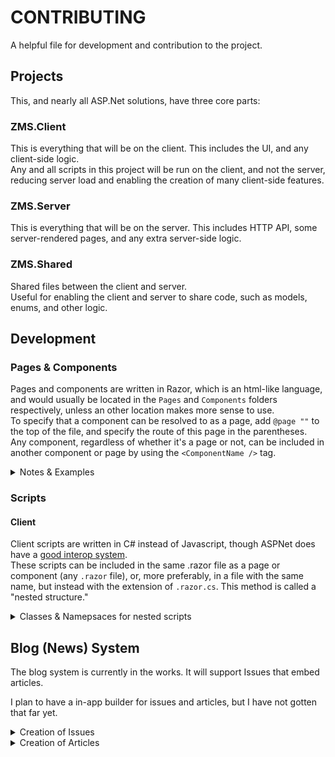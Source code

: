 ﻿# CONTRIBUTING
A helpful file for development and contribution to the project.

##  Projects
This, and nearly all ASP.Net solutions, have three core parts:
### ZMS.Client
This is everything that will be on the client. This includes the UI, and any client-side logic.<br/>
Any and all scripts in this project will be run on the client, and not the server, reducing server load and enabling the creation of many client-side features.<br/>
### ZMS.Server
This is everything that will be on the server. This includes HTTP API, some server-rendered pages, and any extra server-side logic.<br/>
### ZMS.Shared
Shared files between the client and server.<br/>
Useful for enabling the client and server to share code, such as models, enums, and other logic.<br/>

##  Development
### Pages & Components
Pages and components are written in Razor, which is an html-like language, and would usually be located in the `Pages` and `Components` folders respectively, unless an other location makes more sense to use.<br/>
To specify that a component can be resolved to as a page, add `@page ""` to the top of the  file, and specify the route of this page in the parentheses.<br/>
Any component, regardless of whether it's a page or not, can be included in another component or page by using the `<ComponentName />` tag.<br/>
<details>
<summary>Notes & Examples</summary>

- Components can be nested within other components, and can be nested within pages.
- Components can have and be passed parameters, you can define parameters by adding `[Parameter]` above a public property in the component's class.
- Components will be sorted into a namespace, so if you think the namepsace will not be the same for a child component, change either namespace with the `@namespace` directive, or alternatively use the `@using` directive to import the namespace.<br/><br/>
Example of a component with a parameter: (properly commented so you can put it into actual scripts to check them out)
```razor
<!--We can call this file anything, but for now let's just remember "HelloName.razor"-->

<!--you can write code anywhere what is @-prefixed. This @Name will return the value of the Name property.-->
<h1>Hello, @Name!</h1>
<p>This is a really cool component!</p>

<!--@code {} defines a code block, and is where you can write C# code.-->
<!--Alternatively, you can write C# code an a nested .razor.cs file.-->
@code {
    <!--This is a parameter, and can be passed to the component.-->
    [Parameter] 
    public string Name { get; set; }
}
```

Example of a component being used in another component:
```razor
@page "/Looksie"
<!--This is a component or page that uses the HelloName component we remembered earlier.-->

<h1>Hey, what's up, welcome to my component-page!</h1>
<p>Here's a cool component that shows a name:</p>
<HelloName Name="Zak"></HelloName>
<p>Here's another one!<!p>
<HelloName Name="Marcel"></HelloName>

<!--It's useful to note that components dump elements directly into the parent element, and not into a container element such as a div.-->
<!--That means depending on how you want to use a component, the root element in that component should be a div.-->
```

By putting a component within another component, we've effectively just created:
```razor
@page "/Looksie"
<!--This is a component or page that uses the HelloName component we remembered earlier.-->

<h1>Hey, what's up, welcome to my component-page!</h1>
<p>Here's a cool component that shows a name:</p>
<h1>Hello, Zak!</h1>
<p>This is a really cool component!</p>
<p>Here's another one!<!p>
<h1>Hello, Marcel!</h1>
<p>This is a really cool component!</p>

<!--It's useful to note that components dump elements directly into the parent element, and not into a container element such as a div.-->
<!--That means depending on how you want to use a component, the root element in that component should be a div.-->
```
</details>

### Scripts
#### Client
Client scripts are written in C# instead of Javascript, though ASPNet does have a [good interop system](https://learn.microsoft.com/en-us/aspnet/core/blazor/javascript-interoperability/?view=aspnetcore-7.0).<br/>
These scripts can be included in the same .razor file as a page or component (any `.razor` file), or, more preferably, in a file with the same name, but instead with the extension of `.razor.cs`. This method is called a "nested structure."<br/>
<details>
<summary>Classes & Namepsaces for nested scripts</summary>

For nested scripts to work properly, the class must be a `partial` class, (showing that it's part of it's parent's class) and the namepsace must be the exact same as the components namespace. This will usually be `ZMS.Client.Pages`, `ZMS.Client.Components`, etc.<br/><br/>
As an Example, you'd have a file structure similar to this:
```
CallOfMinecraftWeb
├── ZMS.Client
│   ├── Pages
│   │   ├── PageName.razor
│   │   └── PageName.razor.cs
│   │       (The .cs file is nested within the .razor file)
|   └── ...
├── ZMS.Server
├── ZMS.Shared
...
```

In this case, the likely namespace for both of these files would default to `ZMS.Client.Pages`.<br/>
This means we can make our `PageName.razor` file look like this:
```razor
@page "/PageName"
@namepsace ZMS.Client.Pages <!--Enforce the expected namespace if required-->

<h1>Hey guys check out this cool page</h1>
<p>It's got a cool script in it!</p>
<p>It won't be in this file, though.</p>

<!--by prefixing with @, we can foreach elements into our page.-->
@foreach (string string in strings)
{
  <p>@string</p>
}

<!--demonstration of adding logic to an event-->
<button @onclick="IncrementNumber">You've clicked me @number times</button>
```
And our `PageName.razor.cs` file will look like this:
```csharp
namespace ZMS.Client.Pages
{
  //  If this isn't partial, and isn't the same class as the .razor file, it won't work.
  public partial class PageName
  {
    //  This is where we can put our script!
    //  Wow how cool!

    //  A list, that shows what I mean, but likely doesn't initialize properly.
    List<string> strings = new List<string>() {"Wow,", "I", "sure love", "lists!"};

    int number = 0;
  }

  public Async Task IncrementNumber()
  {
    number++;
  }
}
```
After having these two files made, rendered they form:
```razor
@page "/PageName"
@namepsace ZMS.Client.Pages <!--Enforce the expected namespace if required-->

<h1>Hey guys check out this cool page</h1>
<p>It's got a cool script in it!</p>
<p>It won't be in this file, though.</p>

<!--by prefixing with @, we can foreach elements into our page.-->
<p>Wow</P>
<p>I</P>
<p>sure love</P>
<p>lists!</P>

<!--demonstration of adding logic to an event-->
<!--For this demonstration, I assume you've pressed the button 69 times-->
<button @onclick="IncrementNumber">You've clicked me 69 times</button>
```

</details>

## Blog (News) System
The blog system is currently in the works. It will support Issues that embed articles.

I plan to have a in-app builder for issues and articles, but I have not gotten that far yet.

<details>
<summary>Creation of Issues</summary>

in `ZMS.Server\News\Issues`, Create a file with any name of your choosing. Avoid spaces and special characters.<br/>
The file extension should be .json, as we do not have any text in issues.

The file should look like this:
```json
{
  "Title": "Cool Issue!",
  "Thumbnail": "thumbnail-image.png",
  "Description": "Wow! So Cool, I think?",
  "Authors": [
    324588568951390220
  ],
  "Published": "2010-06-02T11:59:23.0404006-07:00",
  "Articles": [
    "HydroThunder",
    "Minecraft"
  ],
  "Path": "CoolIssue"
}
```
- Title & Description: These are the title and description of the issue. They can have as many spaces and special characters as you want.
- Thumbnail: This is a filename of an image in the `ZMS.Server\News\Media` folder.
- Authors: This is a list of Discord IDs of the authors of the issue. This will be used to show the authors of articles.
- Published: This is the date the issue was published. It must be in a Dotnet TimeDate compatible format.
- Articles: This is a list of articles in this issue. List must contain filenames of articles, and will render in the same order of the list.
- Path: This is the path of the issue. It must be the same as the title, but without the spaces or extension.

</details>

<details>
<summary>Creation of Articles</summary>

Articles are not much more complex than issues.<br/>
Each article has two files, a `.md` file, and a `.md.json` file.<br/>
The `.md` file is the actual article, and the `.md.json` file is the metadata for the article.<br/>

```json
{
  "title": "Article Title",
  "description": "So far, we're the same as an issue",
  "thumbnail": "thumbnail.png",
  "authors": [324588568951390220],
  "published": "2020-12-20"
}
```

The `.md` file, is a usual markdown file. No precaution is required, although this file and it's `.md.json` must have the exact same base name.

</details>